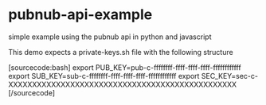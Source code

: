 # pubnub-api-example
simple example using the pubnub api in python and javascript

This demo expects a private-keys.sh file with the following structure

[sourcecode:bash]
export PUB_KEY=pub-c-ffffffff-ffff-ffff-ffff-ffffffffffff 
export SUB_KEY=sub-c-ffffffff-ffff-ffff-ffff-ffffffffffff
export SEC_KEY=sec-c-XXXXXXXXXXXXXXXXXXXXXXXXXXXXXXXXXXXXXXXXXXXXXXXX
[/sourcecode]
